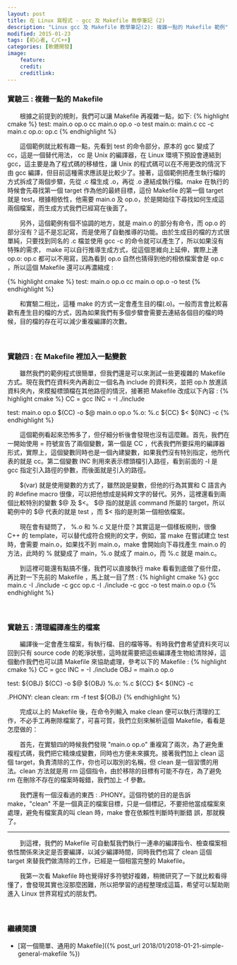 ```yaml
---
layout: post
title: 在 Linux 寫程式 - gcc 及 Makefile 教學筆記 (2)
description: "Linux gcc 及 Makefile 教學筆記(2): 複雜一點的 Makefile 範例"
modified: 2015-01-23
tags: [初心者, C/C++]
categories: [軟體開發]
image:
    feature: 
    credit: 
    creditlink: 
---
```


### 實驗三 : 複雜一點的 Makefile

　　根據之前提到的規則，我們可以讓 Makefile 再複雜一點，如下:
{% highlight cmake %}
test: main.o op.o
	cc main.o op.o -o test
main.o: main.c
	cc -c main.c
op.o: op.c
{% endhighlight %}

<!--more-->

　　這個範例就比較有趣一點，先看到 test 的命令部分，原本的 gcc 變成了 cc，這是一個替代用法， cc 是 Unix 的編譯器，在 Linux 環境下預設會連結到 gcc，這主要是為了程式碼的移植性，讓 Unix 的程式碼可以在不用更改的情況下由 gcc 編譯，但目前這種需求應該是比較少了。接著，這個範例把產生執行檔的方式拆成了兩個步驟，先從 .c 檔生成 .o，再從 .o 連結成執行檔。make 在執行的時候會先尋找第一個 target 作為他的最終目標，這份 Makefile 的第一個 target 就是 test，根據相依性，他需要 main.o 及 op.o，於是開始往下尋找如何生成這兩個檔案，而生成方式我們已經寫在後面了。

　　另外，這個範例有個不協調的地方，就是 main.o 的部分有命令，而 op.o 的部分沒有？這不是忘記寫，而是使用了自動推導的功能。由於生成目的檔的方式很單純，只要找到同名的 .c 檔並使用 gcc -c 的命令就可以產生了，所以如果沒有特殊的需求， make 可以自行推導生成方式，從這個思維向上延伸，實際上連 op.o: op.c 都可以不用寫，因為看到 op.o 自然也猜得到他的相依檔案會是 op.c ，所以這個 Makefile 還可以再濃縮成 :

{% highlight cmake %}
test: main.o op.o
	cc main.o op.o -o test
{% endhighlight %}

　　和實驗二相比，這種 make 的方式一定會產生目的檔(.o)。一般而言會比較喜歡有產生目的檔的方式，因為如果我們有多個步驟會需要去連結各個目的檔的時候，目的檔的存在可以減少重複編譯的次數。

　

### 實驗四 : 在 Makefile 裡加入一點變數

　　雖然我們的範例程式很簡單，但我們還是可以來測試一些更複雜的 Makefile 方式。現在我們在資料夾內再創立一個名為 include 的資料夾，並把 op.h 放進該資料夾內，來模擬標頭檔在其他路徑的情況，接著把 Makefile 改成以下內容 :
{% highlight cmake %}
CC = gcc
INC = -I ./include

test: main.o op.o
	$(CC) -o $@ main.o op.o
%.o: %.c
	${CC} $< ${INC} -c
{% endhighlight %}

　　這個範例看起來恐怖多了，但仔細分析後會發現也沒有這麼難。首先，我們在一開始使用 = 符號宣告了兩個變數，第一個是 CC ，代表我們所要採用的編譯器形式，實際上，這個變數同時也是一個內建變數，如果我們沒有特別指定，他所代表的就是 cc。第二個變數 INC 則用來表示標頭檔引入路徑，看到前面的 -I 是 gcc 指定引入路徑的參數，而後面就是引入的路徑。

　　$(var) 就是使用變數的方式了，雖然說是變數，但他的行為其實和 C 語言內的 #define macro 很像，可以把他想成是純粹文字的替代。另外，這裡還看到兩個比較特別的變數 $@ 及 $<。 $@ 指的就是該 command 所屬的 target，所以範例中的 $@ 代表的就是 test ，而 $< 指的是則第一個相依檔案。

　　現在會有疑問了， %.o 和 %.c 又是什麼？其實這是一個樣板規則，很像 C++ 的 template，可以替代成符合規則的文字，例如，當 make 在嘗試建立 test 時，會需要 main.o，如果找不到 main.o，make 會開始向下尋找產生 main.o 的方法，此時的 % 就變成了 main，%.o 就成了 main.o，而 %.c 就是 main.c。

　　到這裡可能還有點搞不懂，我們可以直接執行 make 看看到底做了些什麼，再比對一下先前的 Makefile ，馬上就一目了然 :
{% highlight cmake %}
gcc main.c -I ./include -c
gcc op.c -I ./include -c
gcc -o test main.o op.o
{% endhighlight %}

　

### 實驗五 : 清理編譯產生的檔案

　　編譯後一定會產生檔案，有執行檔、目的檔等等。有時我們會希望資料夾可以回到只有 source code 的乾淨狀態，這時就需要把這些編譯產生物給清除掉，這個動作我們也可以請 Makefile 來協助處理，參考以下的 Makefile :
{% highlight cmake %}
CC = gcc
INC = -I ./include
OBJ = main.o op.o

test: ${OBJ}
	$(CC) -o $@ ${OBJ}
%.o: %.c
	${CC} $< ${INC} -c

.PHONY: clean
clean:
	rm -f test ${OBJ}
{% endhighlight %}

　　完成以上的 Makefile 後，在命令列輸入 make clean 便可以執行清理的工作，不必手工再刪除檔案了，可喜可賀，我們立刻來解析這個 Makefile，看看是怎麼做的：

　　首先，在實驗四的時候我們發現  "main.o op.o" 重複寫了兩次，為了避免重複程式碼，我們把它精煉成變數，同時也方便未來擴充。接著我們加上 clean 這個 target，負責清除的工作，你也可以取別的名稱，但 clean 是一個習慣的用法。clean 方法就是用 rm 這個指令，由於移除的目標有可能不存在，為了避免 rm 在刪除不存在的檔案時報錯，我們加上 -f 參數。

　　我們還有一個沒看過的東西 : .PHONY。這個符號的目的是告訴 make，"clean" 不是一個真正的檔案目標，只是一個標記，不要把他當成檔案來處理，避免有檔案真的叫 clean 時，make 會在依賴性判斷時判斷錯
誤，那就糗了。

---
　　到這裡，我們的 Makefile 可自動幫我們執行一連串的編譯指令、檢查檔案相依性關係來決定是否要編譯，以減少編譯時間，同時我們也寫了 clean 這個 target 來替我們做清除的工作，已經是一個相當完整的 Makefile。

　　我第一次看 Makefile 時也覺得好多符號好複雜，稍微研究了一下就比較看得懂了，會發現其實也沒那麼困難，所以把學習的過程整理成這篇，希望可以幫助剛進入 Linux 世界寫程式的朋友們。

　

### 繼續閱讀
* [寫一個簡單、通用的 Makefile]({% post_url 2018/01/2018-01-21-simple-general-makefile %})